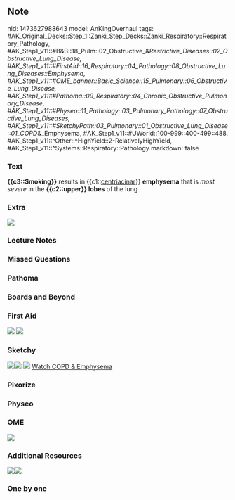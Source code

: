 ## Note
nid: 1473627988643
model: AnKingOverhaul
tags: #AK_Original_Decks::Step_1::Zanki_Step_Decks::Zanki_Respiratory::Respiratory_Pathology, #AK_Step1_v11::#B&B::18_Pulm::02_Obstructive_&_Restrictive_Diseases::02_Obstructive_Lung_Disease, #AK_Step1_v11::#FirstAid::16_Respiratory::04_Pathology::08_Obstructive_Lung_Diseases::Emphysema, #AK_Step1_v11::#OME_banner::Basic_Science::15_Pulmonary::06_Obstructive_Lung_Disease, #AK_Step1_v11::#Pathoma::09_Respiratory::04_Chronic_Obstructive_Pulmonary_Disease, #AK_Step1_v11::#Physeo::11_Pathology::03_Pulmonary_Pathology::07_Obstructive_Lung_Diseases, #AK_Step1_v11::#SketchyPath::03_Pulmonary::01_Obstructive_Lung_Disease::01_COPD_&_Emphysema, #AK_Step1_v11::#UWorld::100-999::400-499::488, #AK_Step1_v11::^Other::^HighYield::2-RelativelyHighYield, #AK_Step1_v11::^Systems::Respiratory::Pathology
markdown: false

### Text
<div>
  <b>{{c3::Smoking}}</b> results in {{c1::<u>centriacinar</u>}}
  <b>emphysema</b> that is <i>most severe</i> in the
  <b>{{c2::upper}} lobes</b> of the lung
</div>

### Extra
<img src="paste-36146444763476.jpg">

### Lecture Notes


### Missed Questions


### Pathoma


### Boards and Beyond


### First Aid
<img src="tmpkkWKcb.png"> <img src="tmpnuTwFC.png">

### Sketchy
<img src=
"Screen%20Shot%202019-12-24%20at%204.14.13%20PM.JPG"><img src=
"Screen%20Shot%202019-12-24%20at%204.13.31%20PM.JPG"> <img src=
"Screen%20Shot%202019-12-29%20at%2011.34.54%20AM_1566160514431.JPG">
 <a href=
"https://dashboard.sketchy.com/study/medical/courses/medical-pathophysiology/units/medical-pathophysiology-pulmonary/videos/medical-pathophysiology-pulmonary-obstructive-lung-disease-copd-and-emphysema?utm_source=anki&utm_medium=partnership&utm_campaign=february_update&utm_content=medical">
Watch COPD & Emphysema</a>

### Pixorize


### Physeo


### OME
<div class="ome-widget">
  <a href=
  "https://onlinemeded.org/spa/pulmonary/obstructive-lung-disease/acquire?ref=anki">
  <img src="_OME_AnkiFlashcards_Lesson_3.png"></a>
</div>

### Additional Resources
<img src=
"Screen%20Shot%202019-10-09%20at%208.37.36%20AM.png"><img src=
"Screen%20Shot%202019-10-09%20at%208.40.52%20AM.png">

### One by one

